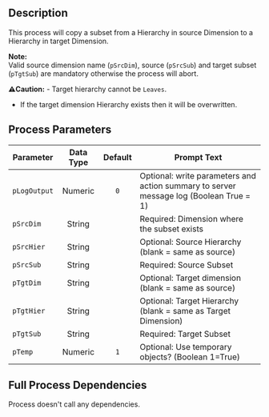 ## Description
   
 This process will copy a subset from a Hierarchy in source Dimension to a Hierarchy in target  Dimension.  
     
**Note:**     
 Valid source dimension name (`pSrcDim`), source (`pSrcSub`) and target subset (`pTgtSub`) are  mandatory otherwise the process will abort.  
     
**:warning:Caution:**  - Target hierarchy cannot be `Leaves`.  
 - If the target dimension Hierarchy exists then it will be overwritten.  
## Process Parameters
  
|Parameter|Data Type|Default|Prompt Text|
  |---|:-:|:-:|---|
  |`pLogOutput`|Numeric|`0`|Optional: write parameters and action summary to server message log (Boolean True = 1)|
  |`pSrcDim`|String||Required: Dimension where the subset exists|
  |`pSrcHier`|String||Optional: Source Hierarchy (blank = same as source)|
  |`pSrcSub`|String||Required: Source Subset|
  |`pTgtDim`|String||Optional: Target dimension (blank = same as source)|
  |`pTgtHier`|String||Optional: Target Hierarchy (blank = same as Target Dimension)|
  |`pTgtSub`|String||Required: Target Subset|
  |`pTemp`|Numeric|`1`|Optional: Use temporary objects? (Boolean 1=True)|
  ## Full Process Dependencies
Process doesn't call any dependencies.  
